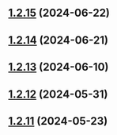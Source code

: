 ## [1.2.15](https://github.com/WorthyD/destiny-clan-dashboard/compare/1.2.14...1.2.15) (2024-06-22)



## [1.2.14](https://github.com/WorthyD/destiny-clan-dashboard/compare/1.2.13...1.2.14) (2024-06-21)



## [1.2.13](https://github.com/WorthyD/destiny-clan-dashboard/compare/1.2.12...1.2.13) (2024-06-10)



## [1.2.12](https://github.com/WorthyD/destiny-clan-dashboard/compare/1.2.11...1.2.12) (2024-05-31)



## [1.2.11](https://github.com/WorthyD/destiny-clan-dashboard/compare/1.2.10...1.2.11) (2024-05-23)



